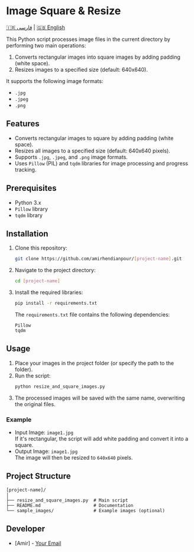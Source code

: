 # Image Square & Resize

[🇮🇷 فارسی](README.fa.md) | [🇬🇧 English](README.md)

This Python script processes image files in the current directory by performing two main operations:
1. Converts rectangular images into square images by adding padding (white space).
2. Resizes images to a specified size (default: 640x640).

It supports the following image formats:
- `.jpg`
- `.jpeg`
- `.png`

## Features
- Converts rectangular images to square by adding padding (white space).
- Resizes all images to a specified size (default: 640x640 pixels).
- Supports `.jpg`, `.jpeg`, and `.png` image formats.
- Uses `Pillow` (PIL) and `tqdm` libraries for image processing and progress tracking.

## Prerequisites
- Python 3.x
- `Pillow` library
- `tqdm` library

## Installation
1. Clone this repository:
   ```bash
   git clone https://github.com/amirhendianpour/[project-name].git
   ```
2. Navigate to the project directory:
   ```bash
   cd [project-name]
   ```
3. Install the required libraries:
   ```bash
   pip install -r requirements.txt
   ```

   The `requirements.txt` file contains the following dependencies:
   ```
   Pillow
   tqdm
   ```

## Usage
1. Place your images in the project folder (or specify the path to the folder).
2. Run the script:
   ```bash
   python resize_and_square_images.py
   ```
3. The processed images will be saved with the same name, overwriting the original files.

### Example
- Input Image: `image1.jpg`  
  If it's rectangular, the script will add white padding and convert it into a square.
- Output Image: `image1.jpg`  
  The image will then be resized to `640x640` pixels.

## Project Structure
```
[project-name]/
│
├── resize_and_square_images.py  # Main script
├── README.md                    # Documentation
└── sample_images/               # Example images (optional)
```

## Developer
- [Amir] - [Your Email](mailto:amir.hendianpour@gmail.com)
